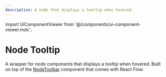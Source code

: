 ```yaml
---
description: A node that displays a tooltip when hovered
---
```


import UiComponentViewer from '@/components/ui-component-viewer.mdx';

# Node Tooltip

A wrapper for node components that displays a tooltip when hovered. Built on top
of the [NodeToolbar](/api-reference/components/node-toolbar) component that
comes with React Flow.

<UiComponentViewer id="node-tooltip" />
